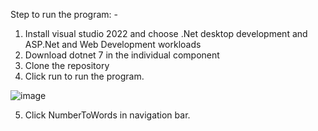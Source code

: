 Step to run the program: -
1) Install visual studio 2022 and choose .Net desktop development and ASP.Net and Web Development workloads
2) Download dotnet 7 in the individual component
3) Clone the repository
4) Click run to run the program.



![image](https://github.com/Hazyyq97/TechTest/assets/62049921/b1b28372-5cf7-486e-be71-e7f5a2427788)

5) Click NumberToWords in navigation bar.
